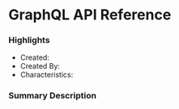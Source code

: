 # GraphQL API Reference

### Highlights

- Created:
- Created By:
- Characteristics:

### Summary Description

